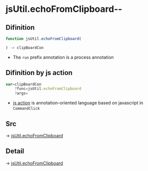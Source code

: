 # jsUtil.echoFromClipboard--

## Difinition

```js.js
function jsUtil.echoFromClipboard(

) -> clipBoardCon
```

- The `run` prefix annotation is a process annotation


## Difinition by js action

```js.js
var=clipBoardCon
	?func=jsUtil.echoFromClipboard
	?args=

```

- [js action](#) is annotation-oriented language based on javascript in `CommandClick`



## Src

-> [jsUtil.echoFromClipboard](https://github.com/puutaro/CommandClick/blob/master/app/src/main/java/com/puutaro/commandclick/fragment_lib/terminal_fragment/js_interface/JsUtil.kt#L34)

## Detail

-> [jsUtil.echoFromClipboard](https://github.com/puutaro/CommandClick/blob/master/md/developer/js_interface/details/JsUtil/echoFromClipboard.md)
